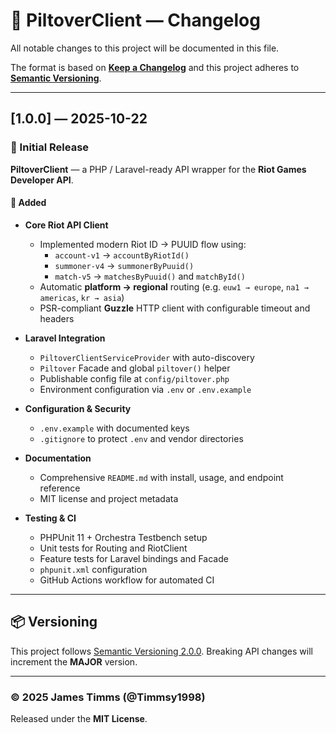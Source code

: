 # 🧠 PiltoverClient — Changelog

All notable changes to this project will be documented in this file.

The format is based on **[Keep a Changelog](https://keepachangelog.com/en/1.1.0/)**
and this project adheres to **[Semantic Versioning](https://semver.org/spec/v2.0.0.html)**.

---

## [1.0.0] — 2025-10-22
### 🎉 Initial Release

**PiltoverClient** — a PHP / Laravel-ready API wrapper for the **Riot Games Developer API**.

#### 🚀 Added
- **Core Riot API Client**
  - Implemented modern Riot ID → PUUID flow using:
    - `account-v1` → `accountByRiotId()`
    - `summoner-v4` → `summonerByPuuid()`
    - `match-v5` → `matchesByPuuid()` and `matchById()`
  - Automatic **platform → regional** routing
    (e.g. `euw1 → europe`, `na1 → americas`, `kr → asia`)
  - PSR-compliant **Guzzle** HTTP client with configurable timeout and headers

- **Laravel Integration**
  - `PiltoverClientServiceProvider` with auto-discovery
  - `Piltover` Facade and global `piltover()` helper
  - Publishable config file at `config/piltover.php`
  - Environment configuration via `.env` or `.env.example`

- **Configuration & Security**
  - `.env.example` with documented keys
  - `.gitignore` to protect `.env` and vendor directories

- **Documentation**
  - Comprehensive `README.md` with install, usage, and endpoint reference
  - MIT license and project metadata

- **Testing & CI**
  - PHPUnit 11 + Orchestra Testbench setup
  - Unit tests for Routing and RiotClient
  - Feature tests for Laravel bindings and Facade
  - `phpunit.xml` configuration
  - GitHub Actions workflow for automated CI

---

## 📦 Versioning
This project follows [Semantic Versioning 2.0.0](https://semver.org/).
Breaking API changes will increment the **MAJOR** version.

---

### © 2025 James Timms (@Timmsy1998)
Released under the **MIT License**.
